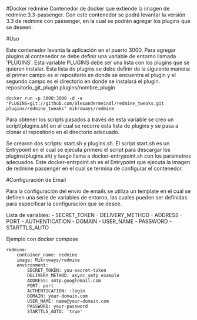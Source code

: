 #Docker redmine
Contenedor de docker que extiende la imagen de redmine:3.3-passenger. Con este contenedor se podrá levantar la versión 3.3 de redmine con passenger, en la cual se podrán agregar los plugins que se deseen.

#Uso

Este contenedor levanta la aplicación en el puerto 3000. Para agregar plugins al contenedor se debe definir una variable de entorno llamada 'PLUGINS'.
Esta variable PLUGINS debe ser una lista con los plugins que se quieren instalar. Esta lista de plugins se debe definir de la siguiente manera: el primer campo es el repositorio en donde se encuentra el plugin y el segundo campo es el directorio en donde se instalará el plugin.
    repositorio_git_plugin plugins/nombre_plugin

```
docker run -p 3000:3000 -d -e "PLUGINS=git://github.com/alexandermeindl/redmine_tweaks.git plugins/redmine_tweaks" mikroways/redmine

```

Para obtener los scripts pasados a través de esta variable se creó un script(plugins.sh) en el cual se recorre esta lista de plugins y se pasa a clonar el repositorio en el directorio adecuado.

Se crearon dos scripts: start.sh y plugins.sh. El script start.sh es un Entrypoint en el cual se ejecuta primero el script para descargar los plugins(plugins.sh) y luego llama a docker-entrypoint.sh con los parametros adecuados. Este docker-entrpoint.sh es el Entrypoint que ejecuta la imagen de redmine passenger en el cual se termina de configurar el contenedor.


#Configuración de Email

Para la configuración del envío de emails se utiliza un template en el cual se definen una serie de variables de entorno, las cuales pueden ser definidas para especificar la configuración que se desee.

Lista de variables: 
        - SECRET_TOKEN
        - DELIVERY_METHOD
        - ADDRESS
        - PORT
        - AUTHENTICATION
        - DOMAIN
        - USER_NAME
        - PASSWORD
        - STARTTLS_AUTO

Ejemplo con docker compose
```
redmine:
    container_name: redmine
    image: Mikroways/redmine
    environment:
        SECRET_TOKEN: you-secret-token 
        DELIVERY_METHOD: async_smtp_example
        ADDRESS: smtp.googlemail.com
        PORT: port
        AUTHENTICATION: :login
        DOMAIN: your-domain.com
        USER_NAME: name@your-domain.com
        PASSWORD: your-password
        STARTTLS_AUTO: 'true'
        
```
